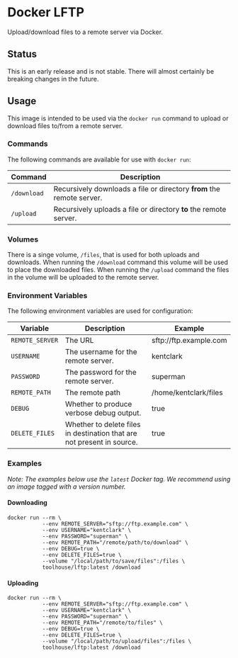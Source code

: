 # Docker LFTP

Upload/download files to a remote server via Docker.

## Status

This is an early release and is not stable. There will almost certainly be 
breaking changes in the future.

## Usage

This image is intended to be used via the `docker run` command to upload or
download files to/from a remote server.

### Commands

The following commands are available for use with `docker run`:

|   Command   |                              Description                              |
|-------------|-----------------------------------------------------------------------|
| `/download` | Recursively downloads a file or directory **from** the remote server. |
| `/upload`   | Recursively uploads a file or directory **to** the remote server.     |


### Volumes

There is a singe volume, `/files`, that is used for both uploads and downloads. 
When running the `/download` command this volume will be used to place the 
downloaded files. When running the `/upload` command the files in the volume
will be uploaded to the remote server.

### Environment Variables

The following environment variables are used for configuration:

|     Variable    |                              Description                               |        Example         |
|-----------------|------------------------------------------------------------------------|------------------------|
| `REMOTE_SERVER` | The URL                                                                | sftp://ftp.example.com |
| `USERNAME`      | The username for the remote server.                                    | kentclark              |
| `PASSWORD`      | The password for the remote server.                                    | superman               |
| `REMOTE_PATH`   | The remote path                                                        | /home/kentclark/files  |
| `DEBUG`         | Whether to produce verbose debug output.                               | true                   |
| `DELETE_FILES`  | Whether to delete files in destination that are not present in source. | true                       |

### Examples

_Note: The examples below use the `latest` Docker tag. We recommend using an image tagged with a version number._

#### Downloading

```shell
docker run --rm \
           --env REMOTE_SERVER="sftp://ftp.example.com" \
           --env USERNAME="kentclark" \
           --env PASSWORD="superman" \
           --env REMOTE_PATH="/remote/path/to/download" \
           --env DEBUG=true \
           --env DELETE_FILES=true \
           --volume "/local/path/to/save/files":/files \
           toolhouse/lftp:latest /download
```

#### Uploading

```shell
docker run --rm \
           --env REMOTE_SERVER="sftp://ftp.example.com" \
           --env USERNAME="kentclark" \
           --env PASSWORD="superman" \
           --env REMOTE_PATH="/remote/to/files" \
           --env DEBUG=true \
           --env DELETE_FILES=true \
           --volume "/local/path/to/upload/files":/files \
           toolhouse/lftp:latest /download
```